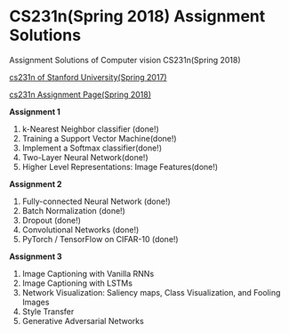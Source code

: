 # CS231n(Spring 2018) Assignment Solutions

Assignment Solutions of Computer vision CS231n(Spring 2018)

[cs231n of Stanford University(Spring 2017)](https://www.youtube.com/watch?v=vT1JzLTH4G4&list=PLC1qU-LWwrF64f4QKQT-Vg5Wr4qEE1Zxk&index=1)

[cs231n Assignment Page(Spring 2018)](http://cs231n.stanford.edu/syllabus.html)

**Assignment 1**

1. k-Nearest Neighbor classifier (done!)
2. Training a Support Vector Machine(done!)
3. Implement a Softmax classifier(done!)
4. Two-Layer Neural Network(done!)
5. Higher Level Representations: Image Features(done!)

**Assignment 2**

1. Fully-connected Neural Network (done!)
2. Batch Normalization  (done!)
3. Dropout (done!)
4. Convolutional Networks (done!)
5. PyTorch / TensorFlow on CIFAR-10 (done!)

**Assignment 3**

1. Image Captioning with Vanilla RNNs 
2. Image Captioning with LSTMs 
3. Network Visualization: Saliency maps, Class Visualization, and Fooling Images
4. Style Transfer
5. Generative Adversarial Networks
